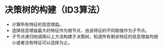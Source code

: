# 决策树的构建（ID3算法）
- 计算所有特征的信息增益。
- 选择信息增益最大的特征作为根节点，由该特征的不同取值作为子节点。
- 子节点递归地调用以上方法构建子决策树，知道所有剩余特征的信息增益均很小或者没有特征可以选择为止。
